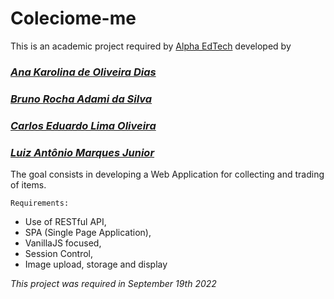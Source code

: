 # Coleciome-me

This is an academic project required by [Alpha EdTech](https://www.alphaedtech.org.br) developed by
### *[Ana Karolina de Oliveira Dias](https://github.com/DiasKarol)*
### *[Bruno Rocha Adami da Silva](https://github.com/Scytar)*
### *[Carlos Eduardo Lima Oliveira](https://github.com/Oliveira-Carlos)*
### *[Luiz Antônio Marques Junior](https://github.com/LuizMqs)*

The goal consists in developing a Web Application for collecting and trading of items.

`Requirements:`
- Use of RESTful API,
- SPA (Single Page Application),
- VanillaJS focused,
- Session Control,
- Image upload, storage and display

*This project was required in September 19th 2022*